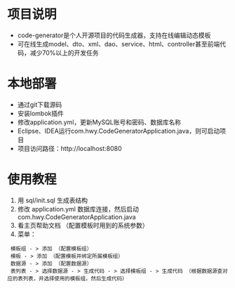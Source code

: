 # 项目说明
* code-generator是个人开源项目的代码生成器，支持在线编辑动态模板
* 可在线生成model、dto、xml、dao、service、html、controller甚至前端代码，减少70%以上的开发任务

# 本地部署
* 通过git下载源码
* 安装lombok插件
* 修改application.yml，更新MySQL账号和密码、数据库名称
* Eclipse、IDEA运行com.hwy.CodeGeneratorApplication.java，则可启动项目
* 项目访问路径：http://localhost:8080

# 使用教程
1. 用 sql/init.sql 生成表结构
2. 修改 application.yml 数据库连接，然后启动com.hwy.CodeGeneratorApplication.java
3. 看主页帮助文档 （配置模板时用到的系统参数）
4. 菜单：
```
 模板组 - > 添加 （配置模板组）
 模板 - > 添加 （配置模板并绑定所属模板组）
 数据源 - > 添加 （配置数据源）
 表列表 - > 选择数据源 - > 生成代码 - > 选择模板组 - > 生成代码 （根据数据源查对应的表列表，并选择使用的模板组，然后生成代码）
```